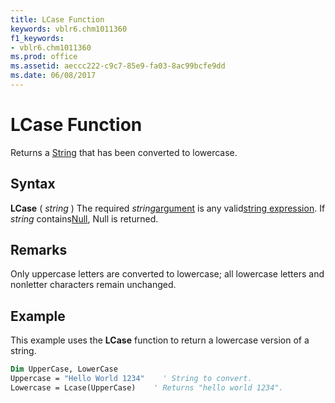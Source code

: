 ```yaml
---
title: LCase Function
keywords: vblr6.chm1011360
f1_keywords:
- vblr6.chm1011360
ms.prod: office
ms.assetid: aeccc222-c9c7-85e9-fa03-8ac99bcfe9dd
ms.date: 06/08/2017
---
```



# LCase Function



Returns a [String](../../Glossary/vbe-glossary.md#String) that has been converted to lowercase.

## Syntax

**LCase** ( _string_ )
The required  _string_[argument](../../Glossary/vbe-glossary.md#argument) is any valid[string expression](../../Glossary/vbe-glossary.md#string-expression). If  _string_ contains[Null](../../Glossary/vbe-glossary.md#Null), Null is returned.

## Remarks

Only uppercase letters are converted to lowercase; all lowercase letters and nonletter characters remain unchanged.

## Example

This example uses the  **LCase** function to return a lowercase version of a string.


```vb
Dim UpperCase, LowerCase
Uppercase = "Hello World 1234"    ' String to convert.
Lowercase = Lcase(UpperCase)    ' Returns "hello world 1234".


```


